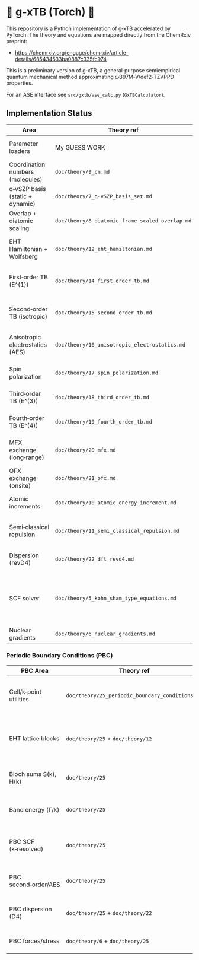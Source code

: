 # 🚧 g‑xTB (Torch) 🚧

This repository is a Python implementation of g‑xTB accelerated by PyTorch. The theory and equations are mapped directly from the ChemRxiv preprint:

- https://chemrxiv.org/engage/chemrxiv/article-details/685434533ba0887c335fc974

This is a preliminary version of g‑xTB, a general‑purpose semiempirical quantum mechanical method approximating ωB97M‑V/def2‑TZVPPD properties.

For an ASE interface see `src/gxtb/ase_calc.py` (`GxTBCalculator`).


## Implementation Status

| Area | Theory ref | Module(s) | Status | Notes |
|---|---|---|---|---|
| Parameter loaders | My GUESS WORK | `params/loader.py`, `params/types.py`, `params/schema.py` | Partial | Its based on my observation and guesses |
| Coordination numbers (molecules) | `doc/theory/9_cn.md` | `cn.py` | Done | Smooth CN per Eq. 47 with Torch vectorization. |
| q‑vSZP basis (static + dynamic) | `doc/theory/7_q-vSZP_basis_set.md` | `basis/qvszp.py` | Partial | Dynamic coeffs via q_eff wired; full tests pending. |
| Overlap + diatomic scaling | `doc/theory/8_diatomic_frame_scaled_overlap.md` | `basis/overlap.py`, `basis/md_overlap.py`, `hamiltonian/overlap_tb.py` | Done | σ/π/δ scaling up to f; analytic blocks. |
| EHT Hamiltonian + Wolfsberg | `doc/theory/12_eht_hamiltonian.md` | `hamiltonian/eht.py`, `hamiltonian/distance_tb.py`, `hamiltonian/onsite_tb.py` | Partial | Core done; EN penalty and distance polynomials present; CN‑onsite linear model. |
| First‑order TB (E^(1)) | `doc/theory/14_first_order_tb.md` | `hamiltonian/first_order.py` | Partial | Structure present; switching functions and full parameter mapping in progress. |
| Second‑order TB (isotropic) | `doc/theory/15_second_order_tb.md` | `hamiltonian/second_order_tb.py`, `scf.py` | Partial | Atomic + shell paths; shell reference populations and CN used; tests expanding. |
| Anisotropic electrostatics (AES) | `doc/theory/16_anisotropic_electrostatics.md` | `hamiltonian/aes.py`, `hamiltonian/moments_builder.py` | Partial | Multipole moments and damping implemented; integration paths guarded and optional. |
| Spin polarization | `doc/theory/17_spin_polarization.md` | `hamiltonian/spin.py`, `scf.py` | Done | UHF spin energy and Fock add‑on; shell magnetizations. |
| Third‑order TB (E^(3)) | `doc/theory/18_third_order_tb.md` | `hamiltonian/third_order.py`, `scf.py` | Partial | Parameter mapping and tau3 matrix present; validation ongoing. |
| Fourth‑order TB (E^(4)) | `doc/theory/19_fourth_order_tb.md` | `hamiltonian/fourth_order.py`, `scf.py` | Partial | Onsite Fock term and energy wired; requires tuned γ4. |
| MFX exchange (long‑range) | `doc/theory/20_mfx.md` | `hamiltonian/mfx.py`, `scf.py` | Partial | γ^MFX AO build and hooks present; screening/validation pending. |
| OFX exchange (onsite) | `doc/theory/21_ofx.md` | `hamiltonian/ofx.py`, `scf.py` | Done | Energy and Fock per Eqs. 155/159; Λ^0 explicit, no defaults. |
| Atomic increments | `doc/theory/10_atomic_energy_increment.md` | `classical/increment.py` | Done | Element‑resolved constants loaded via schema. |
| Semi‑classical repulsion | `doc/theory/11_semi_classical_repulsion.md` | `classical/repulsion.py` | Partial | Kernel implemented with CN/charge coupling; tuning/validation pending. |
| Dispersion (revD4) | `doc/theory/22_dft_revd4.md` | `classical/dispersion.py` | Partial | Method/TOML loaders and energy path; SCF coupling off by design. |
| SCF solver | `doc/theory/5_kohn_sham_type_equations.md` | `scf.py`, `hamiltonian/scf_adapter.py` | Partial | Löwdin orthogonalization, Mulliken, linear/Anderson/Broyden mixing, dynamic overlap; convergence heuristics in place. |
| Nuclear gradients | `doc/theory/6_nuclear_gradients.md` | `grad/nuclear.py` | Todo | Analytic gradients pending for all terms. |

### Periodic Boundary Conditions (PBC)
| PBC Area | Theory ref | Module(s) | Status | Notes |
|---|---|---|---|---|
| Cell/k‑point utilities | `doc/theory/25_periodic_boundary_conditions.md` | `pbc/cell.py`, `pbc/kpoints.py` | Done | Cell validation, real‑space cutoffs, Monkhorst–Pack grids. |
| EHT lattice blocks | `doc/theory/25` + `doc/theory/12` | `pbc/bloch.py` | Partial | S(0R), H(0R) via diatomic overlaps and CN‑onsite; real‑space cutoffs. |
| Bloch sums S(k), H(k) | `doc/theory/25` | `pbc/bloch.py` | Done | Hermitian assembly and Γ/general k support. |
| Band energy (Γ/k) | `doc/theory/25` | `ase_calc.py` | Done | Symmetric orthogonalization per k; insulating filling heuristic. |
| PBC SCF (k‑resolved) | `doc/theory/25` | — | Todo | Requires k‑resolved density build and Ewald‑type second‑order. |
| PBC second‑order/AES | `doc/theory/25` | — | Todo | Not yet supported under PBC; guarded by explicit errors. |
| PBC dispersion (D4) | `doc/theory/25` + `doc/theory/22` | — | Todo | Periodic D4 pending; explicit error in ASE path. |
| PBC forces/stress | `doc/theory/6` + `doc/theory/25` | — | Todo | Gradient/stress machinery pending. |
